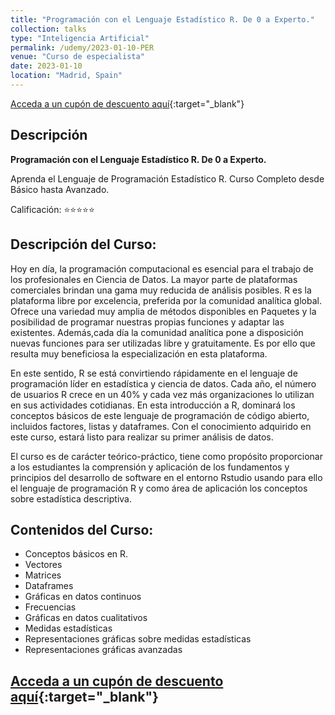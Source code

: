 ```yaml
---
title: "Programación con el Lenguaje Estadístico R. De 0 a Experto."
collection: talks
type: "Inteligencia Artificial"
permalink: /udemy/2023-01-10-PER
venue: "Curso de especialista"
date: 2023-01-10
location: "Madrid, Spain"
---
```


[Acceda a un cupón de descuento aquí](https://www.udemy.com/course/programacion-lenguaje-estadistico-r/?couponCode=ENE-BEST){:target="_blank"}

## Descripción

<b>Programación con el Lenguaje Estadístico R. De 0 a Experto.</b>

Aprenda el Lenguaje de Programación Estadístico R. Curso Completo desde Básico hasta Avanzado.

Calificación: ⭐⭐⭐⭐⭐

## Descripción del Curso:

Hoy en día, la programación computacional es esencial para el trabajo de los profesionales en Ciencia de Datos. La mayor parte de plataformas comerciales brindan una gama muy reducida de análisis posibles. R es la plataforma libre por excelencia, preferida por la comunidad analítica global. Ofrece una variedad muy amplia de métodos disponibles en Paquetes y la posibilidad de programar nuestras propias funciones y adaptar las existentes. Además,cada día la comunidad analítica pone a disposición nuevas funciones para ser utilizadas libre y gratuitamente. Es por ello que resulta muy beneficiosa la especialización en esta plataforma.

En este sentido, R se está convirtiendo rápidamente en el lenguaje de programación líder en estadística y ciencia de datos. Cada año, el número de usuarios R crece en un 40% y cada vez más organizaciones lo utilizan en sus actividades cotidianas. En esta introducción a R, dominará los conceptos básicos de este lenguaje de programación de código abierto, incluidos factores, listas y dataframes. Con el conocimiento adquirido en este curso, estará listo para realizar su primer análisis de datos.

El curso es de carácter teórico-práctico, tiene como propósito proporcionar a los estudiantes la comprensión y aplicación de los fundamentos y principios del desarrollo de software en el entorno Rstudio usando para ello el lenguaje de programación R y como área de aplicación los conceptos sobre estadística descriptiva.


## Contenidos del Curso:

- Conceptos básicos en R.
- Vectores
- Matrices
- Dataframes
- Gráficas en datos continuos
- Frecuencias
- Gráficas en datos cualitativos
- Medidas estadísticas
- Representaciones gráficas sobre medidas estadísticas
- Representaciones gráficas avanzadas

## [Acceda a un cupón de descuento aquí](https://www.udemy.com/course/programacion-lenguaje-estadistico-r/?couponCode=ENE-BEST){:target="_blank"}

